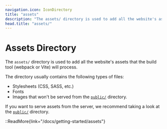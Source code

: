 ```yaml
---
navigation.icon: IconDirectory
title: "assets"
description: "The assets/ directory is used to add all the website's assets that the build tool will process."
head.title: "assets/"
---
```


# Assets Directory

The `assets/` directory is used to add all the website's assets that the build tool (webpack or Vite) will process.

The directory usually contains the following types of files:

- Stylesheets (CSS, SASS, etc.)
- Fonts
- Images that won't be served from the [`public/`](/docs/guide/directory-structure/public) directory.

If you want to serve assets from the server, we recommend taking a look at the [`public/`](/docs/guide/directory-structure/public) directory.

::ReadMore{link="/docs/getting-started/assets"}
